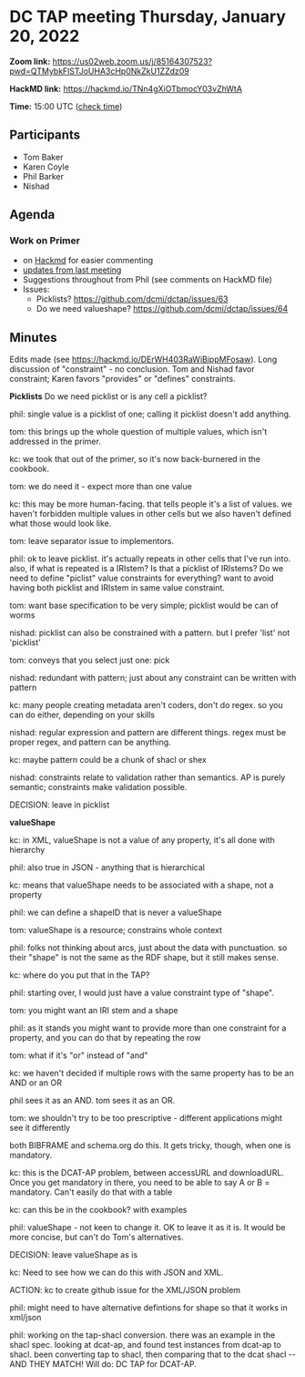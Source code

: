 # DC TAP meeting Thursday, January 20, 2022

**Zoom link:** https://us02web.zoom.us/j/85164307523?pwd=QTMybkFlSTJoUHA3cHp0NkZkU1ZZdz09

**HackMD link:** https://hackmd.io/TNn4gXiOTbmocY03vZhWtA

**Time:** 15:00 UTC ([check time](https://www.timeanddate.com/worldclock/fixedtime.html?msg=DC+TAP&iso=20220120T15&p1=%3A&ah=1))

## Participants
* Tom Baker
* Karen Coyle
* Phil Barker
* Nishad


## Agenda
### Work on Primer

* on [Hackmd](https://hackmd.io/DErWH403RaWiBippMFosaw) for easier commenting
* [updates from last meeting](https://github.com/kcoyle/dcap/commit/a5ab54d9366e94aa722ca166010bdd676337e16a#diff-28cc19f2013c7b9e915c4c8a3ac5b2c668e8a02e5c6852dd027cfbed2e1be01b)
* Suggestions throughout from Phil (see comments on HackMD file)
* Issues:
    * Picklists? https://github.com/dcmi/dctap/issues/63
    * Do we need valueshape? https://github.com/dcmi/dctap/issues/64

## Minutes

Edits made (see https://hackmd.io/DErWH403RaWiBippMFosaw). Long discussion of "constraint" - no conclusion. Tom and Nishad favor constraint; Karen favors "provides" or "defines" constraints.

**Picklists**
Do we need picklist or is any cell a picklist?

phil: single value is a picklist of one; calling it picklist doesn't add anything.

tom: this brings up the whole question of multiple values, which isn't addressed in the primer.

kc: we took that out of the primer, so it's now back-burnered in the cookbook.

tom: we do need it - expect more than one value

kc: this may be more human-facing. that tells people it's a list of values. we haven't forbidden multiple values in other cells but we also haven't defined what those would look like.

tom: leave separator issue to implementors.

phil: ok to leave picklist. it's actually repeats in other cells that I've run into. also, if what is repeated is a IRIstem? Is that a picklist of IRIstems? Do we need to define "piclist" value constraints for everything? want to avoid having both picklist and IRIstem in same value constraint.

tom: want base specification to be very simple; picklist would be can of worms

nishad: picklist can also be constrained with a pattern. but I prefer 'list' not 'picklist'

tom: conveys that you select just one: pick

nishad: redundant with pattern; just about any constraint can be written with pattern

kc: many people creating metadata aren't coders, don't do regex. so you can do either, depending on your skills

nishad: regular expression and pattern are different things. regex must be proper regex, and pattern can be anything. 

kc: maybe pattern could be a chunk of shacl or shex

nishad: constraints relate to validation rather than semantics. AP is purely semantic; constraints make validation possible. 

DECISION: leave in picklist

**valueShape**

kc: in XML, valueShape is not a value of any property, it's all done with hierarchy

phil: also true in JSON - anything that is hierarchical

kc: means that valueShape needs to be associated with a shape, not a property

phil: we can define a shapeID that is never a valueShape

tom: valueShape is a resource; constrains whole context

phil: folks not thinking about arcs, just about the data with punctuation. so their "shape" is not the same as the RDF shape, but it still makes sense.

kc: where do you put that in the TAP?

phil: starting over, I would just have a value constraint type of "shape". 

tom: you might want an IRI stem and a shape

phil: as it stands you might want to provide more than one constraint for a property, and you can do that by repeating the row

tom: what if it's "or" instead of "and"

kc: we haven't decided if multiple rows with the same property has to be an AND or an OR

phil sees it as an AND. tom sees it as an OR. 

tom: we shouldn't try to be too prescriptive - different applications might see it differently

both BIBFRAME and schema.org do this. It gets tricky, though, when one is mandatory.

kc: this is the DCAT-AP problem, between accessURL and downloadURL. Once you get mandatory in there, you need to be able to say A or B = mandatory. Can't easily do that with a table

kc: can this be in the cookbook? with examples

phil: valueShape - not keen to change it. OK to leave it as it is. It would be more concise, but can't do Tom's alternatives.

DECISION: leave valueShape as is

kc: Need to see how we can do this with JSON and XML.

ACTION: kc to create github issue for the XML/JSON problem

phil: might need to have alternative defintions for shape so that it works in xml/json

phil: working on the tap-shacl conversion. there was an example in the shacl spec. looking at dcat-ap, and found test instances from dcat-ap to shacl. been converting tap to shacl, then comparing that to the dcat shacl -- AND THEY MATCH! Will do: DC TAP for DCAT-AP.
